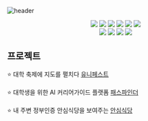![header](https://capsule-render.vercel.app/api?type=waving&color=black)



 

<div align=center> 
  <img src="https://img.shields.io/badge/kotlin-7F52FF?style=for-the-badge&logo=kotlin&logoColor=white">
 <img src="https://img.shields.io/badge/flutter-02569B?style=for-the-badge&logo=flutter&logoColor=white">
   <img src="https://img.shields.io/badge/android-34A853?style=for-the-badge&logo=android&logoColor=white">
 <img src="https://img.shields.io/badge/python-3776AB?style=for-the-badge&logo=python&logoColor=white"> 
  <img src="https://img.shields.io/badge/java-007396?style=for-the-badge&logo=java&logoColor=white"> 
  <img src="https://img.shields.io/badge/c++-00599C?style=for-the-badge&logo=c%2B%2B&logoColor=white">
    <br>
  <img src="https://img.shields.io/badge/firebase-FFCA28?style=for-the-badge&logo=firebase&logoColor=white">
  <img src="https://img.shields.io/badge/jira-0052CC?style=for-the-badge&logo=jira&logoColor=white">


  
  <img src="https://img.shields.io/badge/github-181717?style=for-the-badge&logo=github&logoColor=white">
  <img src="https://img.shields.io/badge/git-F05032?style=for-the-badge&logo=git&logoColor=white">

  <br>
</div>

## **프로젝트**

:star: 대학 축제에 지도를 펼치다 [유니페스트](https://github.com/Project-Unifest/unifest-android) <br/><br/>
:star: 대학생을 위한 AI 커리어가이드 플랫폼 [패스파인더](https://github.com/path-makers/pathfinder-frontend) <br/><br/>
:star: 내 주변 정부인증 안심식당을 보여주는 [안심식당](https://github.com/wjdtkdgns777/smartfinder) <br/><br/>



<!--
**wjdtkdgns777/wjdtkdgns777** is a ✨ _special_ ✨ repository because its `README.md` (this file) appears on your GitHub profile.

Here are some ideas to get you started:

- 🔭 I’m currently working on ...
- 🌱 I’m currently learning ...
- 👯 I’m looking to collaborate on ...
- 🤔 I’m looking for help with ...
- 💬 Ask me about ...
- 📫 How to reach me: ...
- 😄 Pronouns: ...
- ⚡ Fun fact: ...
-->
